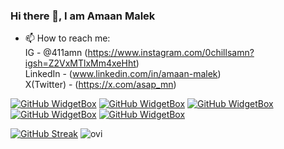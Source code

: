 ### Hi there 👋, I am Amaan Malek
- 📫 How to reach me: \
      IG - @411amn (https://www.instagram.com/0chillsamn?igsh=Z2VxMTlxMm4xeHht) \
      LinkedIn - (www.linkedin.com/in/amaan-malek) \
      X(Twitter) - (https://x.com/asap_mn)
<!--
**YashWadhvani/YashWadhvani** is a ✨ _special_ ✨ repository because its `README.md` (this file) appears on your GitHub profile.

Here are some ideas to get you started:

- 🔭 I’m currently working on ...
- 🌱 I’m currently learning ...
- 👯 I’m looking to collaborate on ...
- 🤔 I’m looking for help with ...
- 💬 Ask me about ...
- 📫 How to reach me: ...
- 😄 Pronouns: ...
- ⚡ Fun fact: ...
-->

[![GitHub WidgetBox](https://github-widgetbox.vercel.app/api/profile?username=YOUNG-G0D&data=followers,repositories,stars,commits&theme=darkmode)](https://github.com/Jurredr/github-widgetbox)
[![GitHub WidgetBox](https://github-widgetbox.vercel.app/api/skills?languages=html,css,js,java,python,c,mysql&theme=darkmode&includeNames=true)](https://github.com/Jurredr/github-widgetbox)
[![GitHub WidgetBox](https://github-widgetbox.vercel.app/api/skills?frameworks=react,bootstrap,express&theme=darkmode&includeNames=true)](https://github.com/Jurredr/github-widgetbox)
[![GitHub WidgetBox](https://github-widgetbox.vercel.app/api/skills?tools=git,npm,mongodb,nodejs,jupyter&theme=darkmode&includeNames=true)](https://github.com/Jurredr/github-widgetbox)
[![GitHub WidgetBox](https://github-widgetbox.vercel.app/api/skills?software=linux,windows,vscode&theme=darkmode&includeNames=true)](https://github.com/Jurredr/github-widgetbox)

[![GitHub Streak](https://streak-stats.demolab.com?user=YOUNG-G0D&theme=transparent&hide_border=true&date_format=j%20M%5B%20Y%5D)](https://git.io/streak-stats)
<img src="https://github-readme-stats.vercel.app/api/top-langs?username=YashWadhvani&show_icons=true&locale=en&layout=compact&theme=chartreuse-dark" alt="ovi" />
